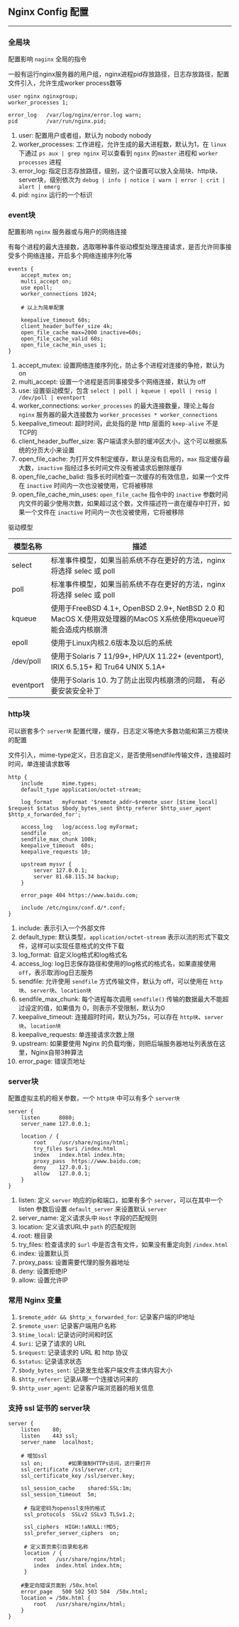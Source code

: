 ## Nginx Config 配置

---

### 全局块

配置影响 `naginx` 全局的指令

一般有运行nginx服务器的用户组，nginx进程pid存放路径，日志存放路径，配置文件引入，允许生成worker process数等

```nginx
user nginx nginxgroup;
worker_processes 1;

error_log   /var/log/nginx/error.log warn;
pid         /var/run/nginx.pid;
```

1. user: 配置用户或者组，默认为 nobody nobody
2. worker_processes: 工作进程，允许生成的最大进程数，默认为1，在 `linux` 下通过 `ps aux | grep nginx` 可以查看到 `nginx` 的`master` 进程和 `worker processes` 进程
3. error_log: 指定日志存放路径，级别，这个设置可以放入全局块、http块、server块，级别依次为 `debug | info | notice | warn | error | crit | alert | emerg`
4. pid: `nginx` 运行的一个标识

### event块

配置影响 `nginx` 服务器或与用户的网络连接

有每个进程的最大连接数，选取哪种事件驱动模型处理连接请求，是否允许同事接受多个网络连接，开启多个网络连接序列化等

```nginx
events {
    accept_mutex on;
    multi_accept on;
    use epoll;
    worker_connections 1024;
    
    # 以上为简单配置
    
    keepalive_timeout 60s;
    client_header_buffer_size 4k;
    open_file_cache max=2000 inactive=60s;
    open_file_cache_valid 60s;
    open_file_cache_min_uses 1;
}
```

1. accept_mutex: 设置网络连接序列化，防止多个进程对连接的争抢，默认为 on
2. multi_accept: 设置一个进程是否同事接受多个网络连接，默认为 off
3. use: 设置驱动模型，包含 `select | poll | kqueue | epoll | resig | /dev/poll | eventport`
4. worker_connections: `worker_processes` 的最大连接数量，理论上每台 `nginx` 服务器的最大连接数为 `worker_processes * worker_connections`
5. keepalive_timeout: 超时时间，此处指的是 http 层面的 `keep-alive` 不是 TCP的
6. client_header_buffer_size: 客户端请求头部的缓冲区大小，这个可以根据系统的分页大小来设置
7. open_file_cache: 为打开文件制定缓存，默认是没有启用的，`max` 指定缓存最大数，`inactive` 指经过多长时间文件没有被请求后删除缓存
8. open_file_cache_balid: 指多长时间检查一次缓存的有效信息，如果一个文件在 `inactive` 时间内一次也没被使用，它将被移除
9. open_file_cache_min_uses: `open_file_cache` 指令中的 `inactive` 参数时间内文件的最少使用次数，如果超过这个数，文件描述符一直在缓存中打开，如果一个文件在 `inactive` 时间内一次也没被使用，它将被移除

驱动模型

模型名称 | 描述 |
-|-|
select | 标准事件模型，如果当前系统不存在更好的方法，nginx将选择 selec 或 poll |
poll | 标准事件模型，如果当前系统不存在更好的方法，nginx将选择 selec 或 poll |
kqueue | 使用于FreeBSD 4.1+, OpenBSD 2.9+, NetBSD 2.0 和 MacOS X.使用双处理器的MacOS X系统使用kqueue可能会造成内核崩溃 |
epoll | 使用于Linux内核2.6版本及以后的系统 |
/dev/poll | 使用于Solaris 7 11/99+, HP/UX 11.22+ (eventport), IRIX 6.5.15+ 和 Tru64 UNIX 5.1A+ |
eventport | 使用于Solaris 10. 为了防止出现内核崩溃的问题， 有必要安装安全补丁 |

### http块

可以嵌套多个 `server块` 配置代理，缓存，日志定义等绝大多数功能和第三方模块的配置

文件引入，mime-type定义，日志自定义，是否使用sendfile传输文件，连接超时时间，单连接请求数等

```nginx
http {
    include      mime.types;
    default_type application/octet-stream;

    log_format   myFormat '$remote_addr–$remote_user [$time_local] $request $status $body_bytes_sent $http_referer $http_user_agent $http_x_forwarded_for';

    access_log   log/access.log myFormat;
    sendfile     on;
    sendfile_max_chunk 100k;
    keepalive_timeout  60s;
    keepalive_requests 10;

    upstream mysvr {
        server 127.0.0.1;
        server 81.68.115.34 backup;
    }

    error_page 404 https://www.baidu.com;

    include /etc/nginx/conf.d/*.conf;
}
```

1. include: 表示引入一个外部文件
2. default_type: 默认类型，`application/octet-stream` 表示以流的形式下载文件，这样可以实现任意格式的文件下载
3. log_format: 自定义log格式和log格式名
4. access_log: log日志保存路径和使用的log格式的格式名，如果直接使用 `off`，表示取消log日志服务
5. sendfile: 允许使用 `sendfile` 方式传输文件，默认为 off，可以使用在 `http块`、`server块`、`location块`
6. sendfile_max_chunk: 每个进程每次调用 `sendfile()` 传输的数据最大不能超过设定的值，如果值为 0，则表示不受限制，默认为0
7. keepalive_timeout: 连接超时时间，默认为75s，可以存在 `http块`、`server块`、`location块`
8. keepalive_requests: 单连接请求次数上限
9. upstream: 如果要使用 Nginx 的负载均衡，则把后端服务器地址列表放在这里，Nginx自带3种算法
10. error_page: 错误页地址

### server块

配置虚拟主机的相关参数，一个 `http块` 中可以有多个 `server块`

```nginx
server {
    listen      8080;
    server_name 127.0.0.1;

    location / {
        root    /usr/share/nginx/html;
        try_files $uri /index.html
        index   index.html index.htm;
        proxy_pass  https://www.baidu.com;
        deny    127.0.0.1;
        allow   127.0.0.1;
    }
}
```

1. listen: 定义 `server` 响应的ip和端口，如果有多个 `server`，可以在其中一个listen 参数后设置 `default_server` 来设置默认 `server`
2. server_name: 定义请求头中 `Host` 字段的匹配规则
3. location: 定义请求URL中 `path` 的匹配规则
4. root: 根目录
5. try_files: 检查请求的 `$url` 中是否含有文件，如果没有重定向到 `/index.html`
6. index: 设置默认页
7. proxy_pass: 设置需要代理的服务器地址
8. deny: 设置拒绝IP
9. allow: 设置允许IP

### 常用 Nginx 变量

1. `$remote_addr && $http_x_forwarded_for`: 记录客户端的IP地址
2. `$remote_user`: 记录客户端用户名称
3. `$time_local`: 记录访问时间和时区
4. `$uri`: 记录了请求的 URL
5. `$request`: 记录请求的 URL 和 http 协议
6. `$status`: 记录请求状态
7. `$body_bytes_sent`: 记录发生给客户端文件主体内容大小
8. `$http_referer`: 记录从哪一个连接访问来的
9. `$http_user_agent`: 记录客户端浏览器的相关信息

### 支持 ssl 证书的 server块

```nginx
server {
    listen    80;
    listen    443 ssl;
    server_name  localhost;

    # 增加ssl
    ssl on;        #如果强制HTTPs访问，这行要打开
    ssl_certificate /ssl/server.crt;
    ssl_certificate_key /ssl/server.key;

    ssl_session_cache    shared:SSL:1m;
    ssl_session_timeout  5m;

     # 指定密码为openssl支持的格式
     ssl_protocols  SSLv2 SSLv3 TLSv1.2;

     ssl_ciphers  HIGH:!aNULL:!MD5;
     ssl_prefer_server_ciphers  on;

     # 定义首页索引目录和名称
     location / {
        root   /usr/share/nginx/html;
        index  index.html index.htm;
     }

    #重定向错误页面到 /50x.html
    error_page   500 502 503 504  /50x.html;
    location = /50x.html {
        root   /usr/share/nginx/html;
    }
}
``` 